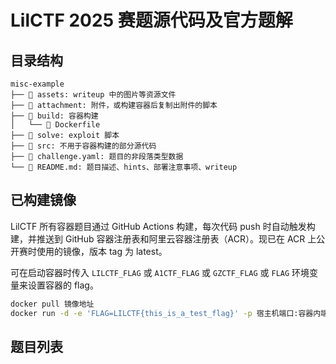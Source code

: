 # LilCTF 2025 赛题源代码及官方题解

## 目录结构

```plaintext
misc-example
├── 📁 assets: writeup 中的图片等资源文件
├── 📁 attachment: 附件，或构建容器后复制出附件的脚本
├── 📁 build: 容器构建
│   └── 🐳 Dockerfile
├── 📁 solve: exploit 脚本
├── 📁 src: 不用于容器构建的部分源代码
├── 📄 challenge.yaml: 题目的非段落类型数据
└── 📄 README.md: 题目描述、hints、部署注意事项、writeup
```

## 已构建镜像

LilCTF 所有容器题目通过 GitHub Actions 构建，每次代码 push 时自动触发构建，并推送到 GitHub 容器注册表和阿里云容器注册表（ACR）。现已在 ACR 上公开赛时使用的镜像，版本 tag 为 latest。

可在启动容器时传入 `LILCTF_FLAG` 或 `A1CTF_FLAG` 或 `GZCTF_FLAG` 或 `FLAG` 环境变量来设置容器的 flag。

```bash
docker pull 镜像地址
docker run -d -e 'FLAG=LILCTF{this_is_a_test_flag}' -p 宿主机端口:容器内端口 镜像地址
```

## 题目列表

